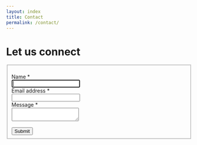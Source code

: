 ```yaml
---
layout: index
title: Contact
permalink: /contact/
---
```

# Let us connect

<form action="https://formkeep.com/f/056076ae0c5b"
   accept-charset="UTF-8"
   enctype="multipart/form-data"
   method="POST">
  <fieldset>
        <br>
        <div class="row">
            <div class="form-group col-xs-12" id="Name__div">
                <label title="required" for="Name">Name *</label><br/>
                <input type="text" name="Name" id="Name" required="required" autofocus="autofocus" class="form-control" />
            </div>
        </div>
        <div class="row">
            <div class="form-group col-xs-12" id="Email_address__div">
                <label title="required" for="Email_address">Email address *</label><br/>
                <input type="email" name="Email address" id="Email_address" required="required" class="form-control" />
            </div>
        </div>
            <div class="row">
            <div class="form-group col-xs-12" id="Message__div">
                <label title="required" for="Message">Message *</label><br/>
                <textarea name="Message" id="Message" required="required" 
                    placeholder="Feel free to write in English, German, Spanish, Italian or even Catalan!" 
                    class="form-control">
                </textarea>
            </div>
        </div>
        <br>
        <div class="row">
            <div class="col-xs-12">
                <input type="submit" value="Submit" class="btn btn-block btn-primary" data-disable-with="submit" />
            </div>
        </div>
    </fieldset>
</form>